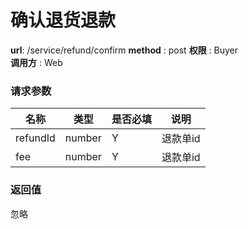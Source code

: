 确认退货退款
=======

**url**: /service/refund/confirm
**method** : post
**权限** : Buyer  
**调用方** : Web

### 请求参数

|   名称   |  类型  | 是否必填 |                     说明                     |
|----------|--------|----------|----------------------------------------------|
| refundId | number | Y        | 退款单id                                     |
| fee      | number | Y        | 退款单id                                     |


### 返回值

忽略